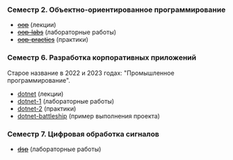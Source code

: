 ### Семестр 2. Объектно-ориентированное программирование

- [~~oop~~](../../../oop) (лекции)
- [~~oop-labs~~](../../../oop-labs) (лабораторные работы)
- [~~oop-practics~~](../../../oop-practics) (практики)

### Семестр 6. Разработка корпоративных приложений

Старое название в 2022 и 2023 годах: "Промышленное программирование".

- [dotnet](../../../dotnet) (лекции)
- [dotnet-1](../../../dotnet-1) (лабораторные работы)
- [dotnet-2](../../../dotnet-2) (практики)
- [dotnet-battleship](../../../dotnet-battleship) (пример выполнения проекта)

### Семестр 7. Цифровая обработка сигналов

- [~~dsp~~](../../../dsp) (лабораторные работы)
